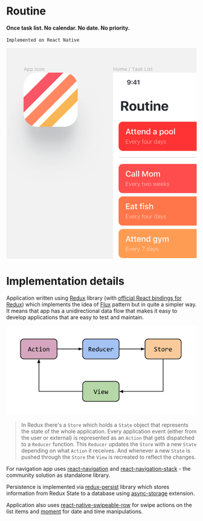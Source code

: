 # Routine
__Once task list. No calendar. No date. No priority.__

`Implemented on React Native`

![Promo image](/images/promo.png)

# Implementation details
Application written using [Redux](https://redux.js.org/) library (with [official React bindings for Redux](https://react-redux.js.org/)) which implements the idea of [Flux](https://facebook.github.io/flux/) pattern but in quite a simpler way. It means that app has a unidirectional data flow that makes it easy to develop applications that are easy to test and maintain.

![Redux scheme](/images/redux.png)

> In Redux there's a `Store` which holds a `State` object that represents the state of the whole application. Every application event (either from the user or external) is represented as an `Action` that gets dispatched to a `Reducer` function. This `Reducer` updates the `Store` with a new `State` depending on what `Action` it receives. And whenever a new `State` is pushed through the `Store` the `View` is recreated to reflect the changes.

For navigation app uses [react-navigation](https://reactnavigation.org/) and [react-navigation-stack](https://reactnavigation.org/docs/stack-navigator) - the community solution as standalone library.

Persistence is implemented via [redux-persist](https://github.com/rt2zz/redux-persist) library which stores information from Redux State to a database using [async-storage](https://github.com/react-native-community/async-storage) extension.

Application also uses [react-native-swipeable-row](https://github.com/Cederman/react-native-swipeable) for swipe actions on the list items and [moment](https://momentjs.com/) for date and time manipulations.